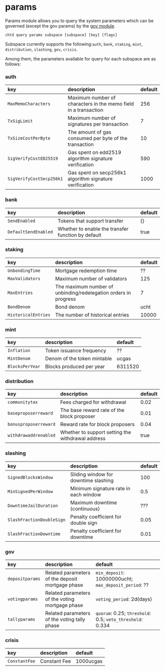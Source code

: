 # params

Params module allows you to query the system parameters which can be governed \(except the gov params\) by the [gov module](gov.md).

```text
chtd query params subspace [subspace] [key] [flags]
```

Subspace currently supports the following:`auth`, `bank`, `staking`, `mint`, `distribution`, `slashing`, `gov`, `crisis`.

Among them, the parameters available for query for each subspace are as follows:

### auth <a id="auth"></a>

| key | description | default |
| :--- | :--- | :--- |
| `MaxMemoCharacters` | Maximum number of characters in the memo field in a transaction | 256 |
| `TxSigLimit` | Maximum number of signatures per transaction | 7 |
| `TxSizeCostPerByte` | The amount of gas consumed per byte of the transaction | 10 |
| `SigVerifyCostED25519` | Gas spent on edd2519 algorithm signature verification | 590 |
| `SigVerifyCostSecp256k1` | Gas spent on secp256k1 algorithm signature verification | 1000 |

### bank <a id="bank"></a>

| key | description | default |
| :--- | :--- | :--- |
| `SendEnabled` | Tokens that support transfer | {} |
| `DefaultSendEnabled` | Whether to enable the transfer function by default | true |

### staking <a id="staking"></a>

| key | description | default |
| :--- | :--- | :--- |
| `UnbondingTime` | Mortgage redemption time | ?? |
| `MaxValidators` | Maximum number of validators | 125 |
| `MaxEntries` | The maximum number of unbinding/redelegation orders in progress | 7 |
| `BondDenom` | Bond denom | ucht |
| `HistoricalEntries` | The number of historical entries | 10000 |

### mint <a id="mint"></a>

| key | description | default |
| :--- | :--- | :--- |
| `Inflation` | Token issuance frequency | ?? |
| `MintDenom` | Denom of the token mintable | ucgas |
| `BlocksPerYear` | Blocks produced per year | 6311520 |

### distribution <a id="distribution"></a>

| key | description | default |
| :--- | :--- | :--- |
| `communitytax` | Fees charged for withdrawal | 0.02 |
| `baseproposerreward` | The base reward rate of the block proposer | 0.01 |
| `bonusproposerreward` | Reward rate for block proposers | 0.04 |
| `withdrawaddrenabled` | Whether to support setting the withdrawal address | true |

### slashing <a id="slashing"></a>

| key | description | default |
| :--- | :--- | :--- |
| `SignedBlocksWindow` | Sliding window for downtime slashing | 100 |
| `MinSignedPerWindow` | Minimum signature rate in each window | 0.5 |
| `DowntimeJailDuration` | Maximum downtime \(continuous\) | ??? |
| `SlashFractionDoubleSign` | Penalty coefficient for double sign | 0.05 |
| `SlashFractionDowntime` | Penalty coefficient for downtime | 0.01 |

### gov <a id="gov"></a>

| key | description | default |
| :--- | :--- | :--- |
| `depositparams` | Related parameters of the deposit mortgage phase | `min_deposit`: 10000000ucht; `max_deposit_period`: ?? |
| `votingparams` | Related parameters of the voting mortgage phase | `voting_period`: 2d\(days\) |
| `tallyparams` | Related parameters of the voting tally phase | `quorum`: 0.25; `threshold`: 0.5; `veto_threshold`: 0.334 |

### crisis <a id="crisis"></a>

| key | description | default |
| :--- | :--- | :--- |
| `ConstantFee` | Constant Fee | 1000ucgas |
